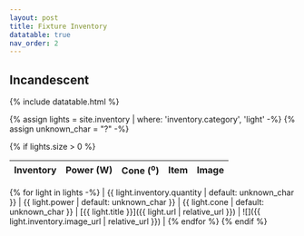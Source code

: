 ```yaml
---
layout: post
title: Fixture Inventory
datatable: true
nav_order: 2
---
```


## Incandescent

{% include datatable.html %}

<div class="datatable-begin"></div>

{% assign lights = site.inventory | where: 'inventory.category', 'light' -%}
{% assign unknown_char = "?" -%}

{% if lights.size > 0 %}

| Inventory | Power (W) | Cone (<sup>o</sup>) | Item | Image |
| --------- | ----- | ---- | ---- | ----- |
{% for light in lights -%}
| {{ light.inventory.quantity | default: unknown_char }}  | {{ light.power | default: unknown_char }} | {{ light.cone | default: unknown_char }} | [{{ light.title }}]({{ light.url | relative_url }}) | ![]({{ light.inventory.image_url | relative_url }})  |
{% endfor %}
{% endif %}

<div class="datatable-end"></div>